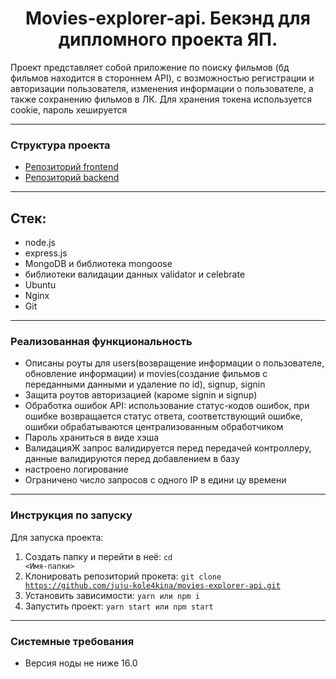 <h1 align="center">Movies-explorer-api. Бекэнд для дипломного проекта ЯП.</h1>

Проект представляет собой приложение по поиску фильмов (бд фильмов находится в стороннем API), с возможностью регистрации и авторизации пользователя, изменения информации о пользователе, а также сохранению фильмов в ЛК. Для хранения токена используется cookie, пароль хешируется

---

### Структура проекта 
- [Репозиторий frontend](https://github.com/juju-kole4kina/movies-explorer-frontend)
- [Репозиторий backend](https://github.com/juju-kole4kina/movies-explorer-api)

---

## Стек:

- node.js
- express.js
- MongoDB и библиотека mongoose
- библиотеки валидации данных validator и celebrate
- Ubuntu
- Nginx
- Git

---

### Реализованная функциональность
- Описаны роуты для users(возвращение информации о пользователе, обновление информации) и movies(создание фильмов с переданными данными и удаление по id), signup, signin
- Защита роутов авторизацией (кароме signin и signup)
- Обработка ошибок API: использование статус-кодов ошибок, при ошибке возвращается статус ответа, соответствующий ошибке, ошибки обрабатываются централизованным обработчиком
- Пароль храниться в виде хэша
- ВалидацияЖ запрос валидируется перед передачей контроллеру, данные валидируются перед добавлением в базу
- настроено логирование
- Ограничено число запросов с одного IP в едини цу времени

---

### Инструкция по запуску
Для запуска проекта:
1. Создать папку и перейти в неё:
<code>cd <Имя-папки></code>
2. Клонировать репозиторий прокета:
   <code>git clone https://github.com/juju-kole4kina/movies-explorer-api.git</code>
3. Установить зависимости:
   <code>yarn или npm i</code>
4. Запустить проект:
   <code>yarn start или npm start</code>

---

### Системные требования
- Версия ноды не ниже 16.0
